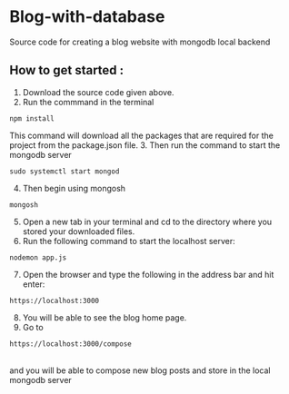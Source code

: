 # Blog-with-database
Source code for creating a blog website with mongodb local backend

## How to get started : 
1. Download the source code given above.
2. Run the commmand in the terminal
```
npm install 
```
This command will download all the packages that are required for the project from the package.json file.
3. Then run the command to start the mongodb server
``` 
sudo systemctl start mongod
```
4. Then begin using mongosh
```
mongosh
```
5. Open a new tab in your terminal and cd to the directory where you stored your downloaded files.
6. Run the following command to start the localhost server:
```
nodemon app.js
```
7. Open the browser and type the following in the address bar and hit enter:
```
https://localhost:3000
```
8. You will be able to see the blog home page.<br>
9. Go to 
```
https://localhost:3000/compose
```
<br>and you will be able to compose new blog posts and store in the local mongodb server
